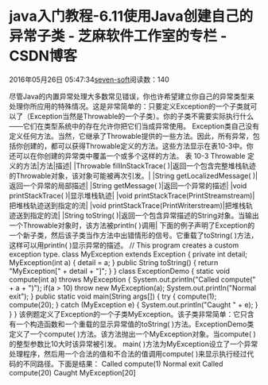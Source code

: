 
# java入门教程-6.11使用Java创建自己的异常子类 -  芝麻软件工作室的专栏 - CSDN博客


2016年05月26日 05:47:34[seven-soft](https://me.csdn.net/softn)阅读数：140


尽管Java的内置异常处理大多数常见错误，你也许希望建立你自己的异常类型来处理你所应用的特殊情况。这是非常简单的：只要定义Exception的一个子类就可以了（Exception当然是Throwable的一个子类）。你的子类不需要实际执行什么——它们在类型系统中的存在允许你把它们当成异常使用。
Exception类自己没有定义任何方法。当然，它继承了Throwable提供的一些方法。因此，所有异常，包括你创建的，都可以获得Throwable定义的方法。这些方法显示在表10-3中。你还可以在你创建的异常类中覆盖一个或多个这样的方法。
表 10-3 Throwable 定义的方法|方法|描述|
|Throwable fillInStackTrace( )|返回一个包含完整堆栈轨迹的Throwable对象，该对象可能被再次引发。|
|String getLocalizedMessage( )|返回一个异常的局部描述|
|String getMessage( )|返回一个异常的描述|
|void printStackTrace( )|显示堆栈轨迹|
|void printStackTrace(PrintStreamstream)|把堆栈轨迹送到指定的流|
|void printStackTrace(PrintWriterstream)|把堆栈轨迹送到指定的流|
|String toString( )|返回一个包含异常描述的String对象。当输出一个Throwable对象时，该方法被println( )调用|
下面的例子声明了Exception的一个新子类，然后该子类当作方法中出错情形的信号。它重载了toString( )方法，这样可以用println( )显示异常的描述。
// This program creates a custom exception type.
class MyException extends Exception {
private int detail;
MyException(int a) {
detail = a;
}
public String toString() {
return "MyException[" + detail + "]";
}
}
class ExceptionDemo {
static void compute(int a) throws MyException {
System.out.println("Called compute(" + a + ")");
if(a > 10)
throw new MyException(a);
System.out.println("Normal exit");
}
public static void main(String args[]) {
try {
compute(1);
compute(20);
} catch (MyException e) {
System.out.println("Caught " + e);
}
}
}
该例题定义了Exception的一个子类MyException。该子类非常简单：它只含有一个构造函数和一个重载的显示异常值的toString( )方法。ExceptionDemo类定义了一个compute( )方法。该方法抛出一个MyException对象。当compute(
 )的整型参数比10大时该异常被引发。
main( )方法为MyException设立了一个异常处理程序，然后用一个合法的值和不合法的值调用compute( )来显示执行经过代码的不同路径。下面是结果：
Called compute(1)
Normal exit
Called compute(20)
Caught MyException[20]

